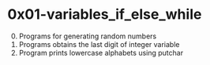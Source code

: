 # 0x01-variables_if_else_while
0. Programs for generating random numbers
1. Programs obtains the last digit of integer variable
2. Program prints lowercase alphabets using putchar

